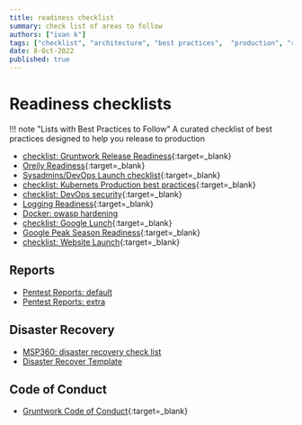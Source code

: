 ```yaml
---
title: readiness checklist
summary: check list of areas to follow
authors: ["ivan k"]
tags: ["checklist", "architecture", "best practices",  "production", "readiness"]
date: 8-Oct-2022
published: true
---
```


# Readiness checklists

!!! note "Lists with Best Practices to Follow"
    A curated checklist of best practices designed to help you release to production

- [checklist: Gruntwork Release Readiness](https://www.gruntwork.io/devops-checklist/){:target=_blank}
- [Oreily Readiness](https://learning.oreilly.com/library/view/production-ready-microservices/9781491965962/app01.html){:target=_blank}
- [Sysadmins/DevOps Launch checklist](https://sysadmincasts.com/episodes/70-devops-launch-checklist){:target=_blank}
- [checklist: Kubernets Production best practices](https://learnk8s.io/production-best-practices){:target=_blank}
- [checklist: DevOps security](https://www.xenonstack.com/insights/devsecops-security){:target=_blank}
- [Logging Readiness](https://cheatsheetseries.owasp.org/cheatsheets/Logging_Cheat_Sheet.html){:target=_blank}
- [Docker: owasp hardening](https://cheatsheetseries.owasp.org/cheatsheets/Docker_Security_Cheat_Sheet.html)
- [checklist: Google Lunch](https://cloud.google.com/docs/platform-launch-checklist){:target=_blank}
- [Google Peak Season Readiness](https://cloud.google.com/solutions/black-friday-production-readiness){:target=_blank}
- [checklist: Website Launch](https://www.process.st/checklist/website-launch-checklist){:target=_blank}

## Reports

- [Pentest Reports: default](https://github.com/juliocesarfort/public-pentesting-reports)
- [Pentest Reports: extra](https://github.com/ik-infrastructure-testing/TCM-Security-Sample-Pentest-Report)

## Disaster Recovery

- [MSP360: disaster recovery check list](https://www.msp360.com/resources/blog/disaster-recovery-plan-checklist/)
- [Disaster Recover Template](https://www.evolveip.net/disaster-recovery-plan-template)

## Code of Conduct

- [Gruntwork Code of Conduct][gruntwork-toc]{:target=_blank}

[gruntwork-toc]: https://github.com/gruntwork-io/toc
